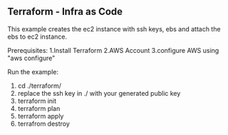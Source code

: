 ## Terraform - Infra as Code
This example creates the ec2 instance with ssh keys, ebs and attach the ebs to ec2 instance.

Prerequisites:
1.Install Terraform
2.AWS Account
3.configure AWS using "aws configure"

Run the example:
1. cd ./terraform/
2. replace the ssh key in ./ with your generated public key 
3. terraform init
4. terraform plan
5. terraform apply
6. terrafrom destroy


